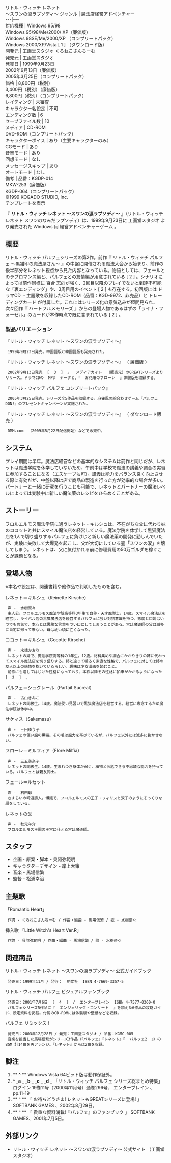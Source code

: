 リトル・ウィッチ レネット  
〜スワンの涙ラプソディ〜  ジャンル  |  魔法店経営アドベンチャー   
---|---  
対応機種  |  Windows 95/98    
Windows 95/98/Me/2000/ XP（廉価版）  
Windows 98SE/Me/2000/XP （コンプリートパック）  
Windows 2000/XP/Vista  [  1  ]  （ダウンロード版）  
開発元  |  工画堂スタジオ くろねこさんちーむ   
発売元  |  工画堂スタジオ   
発売日  |  1999年9月23日   
2002年9月13日（廉価版）  
2005年3月25日（コンプリートパック）  
価格  |  8,800円（税別）   
3,400円（税別）（廉価版）  
6,800円（税別）（コンプリートパック）  
レイティング  |  未審査   
キャラクター名設定  |  不可   
エンディング数  |  6   
セーブファイル数  |  10   
メディア  |  CD-ROM   
DVD-ROM（コンプリートパック）  
キャラクターボイス  |  あり（主要キャラクターのみ）   
CGモード  |  あり   
音楽モード  |  あり   
回想モード  |  なし   
メッセージスキップ  |  あり   
オートモード  |  なし   
備考  |  品番：KGDP-014   
MKW-253（廉価版）  
KGDP-064（コンプリートパック）  
©1999 KOGADO STUDIO, Inc.  
テンプレートを表示  
  
『 **リトル・ウィッチ レネット 〜スワンの涙ラプソディ〜** 』（リトル・ウィッチ レネット スワンのなみだラプソディ）は、1999年9月23日に
工画堂スタジオ  より発売された  Windows  用  経営アドベンチャーゲーム  。

##  概要



リトル・ウィッチ パルフェシリーズの第2作。前作『  リトル・ウィッチ パルフェ 〜黒猫印の魔法屋さん〜
』の中盤に開催される魔法大会から始まり、前作の後半部分をレネット視点から見た内容となっている。物語としては、フェールとのラブロマンス編と、パルフェとの友情編が用意されている
[  2  ]  。シナリオによっては前作同様に  百合  志向が強く、2回目以降のプレイでないと到達不可能な「裏エンディング」や、3周目用のイベント  [
2  ]  も存在する。初回版には  ドラマCD  ・主題歌を収録したCD-ROM（品番：KGD-9972、非売品）と  トレーディングカード
が付属した。これにはシリーズ化の意気込みが垣間見られ、次々回作『  ハートフルメモリーズ
』からの登場人物であるはずの「ライナ・フォーゼル」のカードが本作時点で既に含まれている  [  2  ]  。

###  製品バリエーション



『リトル・ウィッチ レネット 〜スワンの涙ラプソディ〜』

     1999年9月23日発売。中国語版と韓国語版も発売された。 
『リトル・ウィッチ レネット 〜スワンの涙ラプソディ〜』 （  廉価版  ）

     2002年9月13日発売  [  3  ]  。  メディアカイト  （販売元）のGREATシリーズよりリリース。ドラマCDの  MP3  データと、『  お花畑のフローレ  』体験版を収録する。 
『リトル・ウィッチ パルフェ コンプリートパック』

     2005年3月25日発売。シリーズ全5作品を収録する。麻雀風の絵合わせゲーム『パルフェDON!』のプレゼントキャンペーンが実施された。 
『リトル・ウィッチ レネット 〜スワンの涙ラプソディ〜』 （  ダウンロード販売  ）

     DMM.com  （2009年5月22日配信開始）などで販売中。 

##  システム



プレイ期間は半年。魔法店経営などの基本的なシステムは前作と同じだが、レネットは魔法学院を休学していないため、午前中は学校で魔法の講義や調合の実習に参加することになる（エスケープも可）。講義は能力をバランス良く向上させる際に有効だが、中盤以降は店で商品の製造を行った方が効率的な場合が多い。パートナーと一緒に研究を行うことも可能で、レネットとパートナーの魔法レベルによっては実験中に新しい魔法薬のレシピをひらめくことがある。

##  ストーリー



フロルエルモス魔法学院に通うレネット・キルシュは、不在がちな父に代わり妹のココットと共にスマイル魔法店を経営している。魔法学院を休学して黒猫魔法店を1人で切り盛りするパルフェに負けじと新しい魔法薬の開発に勤しんでいたが、実験に失敗して大爆発を起こし、父が大切にしている壺「スワンの涙」を壊してしまう。レネットは、父に気付かれる前に修理費用の50万ゴルダを稼ぐことが課題となる。

##  登場人物



※本名や設定は、関連書籍や他作品で判明したものを含む。

レネット＝キルシュ（Reinette Kirsche）

     声 -  水樹奈々 
     主人公。フロルエルモス魔法学院高等科3年生で自称・天才魔導士。14歳。スマイル魔法店を経営し、ライバル店の黒猫魔法店を経営するパルフェに強い対抗意識を持つ。態度と口調はいつでも強気で、本心とは裏腹な言葉をつい口にしてしまうことがある。宮廷魔導師の父は滅多に自宅に帰って来ない。母は幼い頃に亡くなった。 
ココット＝キルシュ（Cocotte Kirsche）

     声 -  水橋かおり 
     レネットの妹で、魔法学院高等科の1年生。12歳。材料集めや調合にかかりきりの姉に代わってスマイル魔法店を切り盛りする。姉と違って明るく素直な性格で、パルフェに対しては姉の友人以上の感情を抱いているらしい。趣味は少女漫画を読むこと。 
     前作にも増してはじけた性格になっており、本作以降その性格に拍車がかかるようになった  [  2  ]  。 
パルフェ＝シュクレール（Parfait Sucreal）

     声 -  古山きみこ 
     レネットの同級生。14歳。魔法使い見習いで黒猫魔法店を経営する。経営に専念するため魔法学院は休学中。 
サケマス（Sakemasu）

     声 -  三田ゆう子 
     パルフェの使い魔の黒猫。その毛は魔力を帯びているが、パルフェ以外には滅多に抜かせない。 
フローレ＝ミルフィア（Flore Milfia）

     声 -  三五美奈子 
     レネットの同級生。14歳。生まれつき身体が弱く、植物と会話できる不思議な能力を持っている。パルフェとは親友同士。 
フェール＝ルセット

     声 -  石田彰 
     さすらいの吟遊詩人。博識で、フロルエルモスの王子・フィリスと双子のようにそっくりな顔をしている。 
レネットの父

     声 -  秋元羊介 
     フロルエルモス王国の王宮に仕える宮廷魔道師。 

##  スタッフ



  * 企画・原案・脚本 - 貝阿弥範明 
  * キャラクターデザイン - 岸上大策 
  * 音楽 - 馬場信繁 
  * 監督 - 松浦幸治 

##  主題歌



「Romantic Heart」

     作詞 - くろねこさんちーむ / 作曲・編曲 - 馬場信繁 / 歌 - 水樹奈々 
挿入歌 「Little Witch's Heart Ver.R」

     作詞 - 貝阿弥範明 / 作曲・編曲 - 馬場信繁 / 歌 - 水樹奈々 

##  関連商品



リトル・ウィッチ レネット 〜スワンの涙ラプソディ〜 公式ガイドブック

     発売日：1999年11月 / 発行：  勁文社  ISBN 4-7669-3357-5 
リトル・ウィッチ パルフェ ビジュアルファンブック

     発売日：2001年7月6日  [  4  ]  /  エンターブレイン  ISBN 4-7577-0360-0 
     パルフェシリーズ5作品に『  エンジェリック・コンサート  』を加えた6作品の攻略ガイド、設定資料を掲載。付属のCD-ROMには体験版や壁紙などを収録。 
パルフェ リミックス！

     発売日：2003年12月28日 / 発売：工画堂スタジオ / 品番：KGMC-005 
     音楽を担当した馬場信繁がシリーズ3作品（『パルフェ』『レネット』『  パルフェ2  』）のBGM 計14曲を再アレンジ。『レネット』からは2曲を収録。 

##  脚注



  1. ** ^  ** Windows Vista 64ビット版は動作保証外。 
  2. ^  _**a** _ _**b** _ _**c** _ _**d** _ 「リトル・ウィッチ パルフェ シリーズ総まとめ特集」  ログイン  19巻11号（2000年11月号）通巻296号、  エンターブレイン  、pp.11-19 
  3. ** ^  ** 「  お待ちどうさま! レネットもGREATシリーズに登場!  」  SOFTBANK GAMES  、2002年8月29日。 
  4. ** ^  ** 「  貴重な資料満載!『パルフェ』のファンブック  」 SOFTBANK GAMES、2001年7月5日。 

##  外部リンク



  * リトル・ウィッチ レネット 〜スワンの涙ラプソディ〜 公式サイト  （工画堂スタジオ） 

